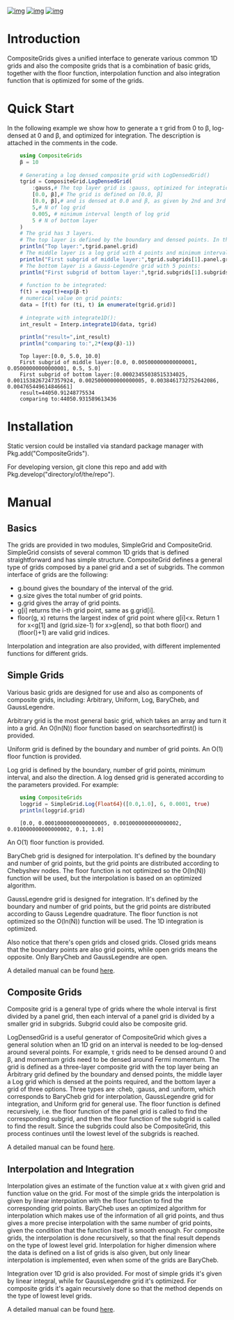 [![img](https://img.shields.io/badge/docs-dev-blue.svg)](https://numericaleft.github.io/CompositeGrids.jl/dev/)
[![img](https://github.com/numericaleft/CompositeGrids.jl/workflows/CI/badge.svg)](https://github.com/numericaleft/CompositeGrids.jl/actions)
[![img](https://codecov.io/gh/numericalEFT/CompositeGrids.jl/branch/main/graph/badge.svg?token=WN6HO1XASY)](https://codecov.io/gh/numericaleft/CompositeGrids.jl)


# Introduction

CompositeGrids gives a unified interface to generate various common 1D grids
and also the composite grids that is a combination of basic grids,
together with the floor function, interpolation function and also integration function
that is optimized for some of the grids.


# Quick Start

In the following example we show how to generate a &tau; grid from 0 to &beta;, log-densed at 0 and &beta;,
and optimized for integration. The description is attached in the comments in the code.

```julia
    using CompositeGrids
    β = 10
    
    # Generating a log densed composite grid with LogDensedGrid()
    tgrid = CompositeGrid.LogDensedGrid(
        :gauss,# The top layer grid is :gauss, optimized for integration. For interpolation use :cheb
        [0.0, β],# The grid is defined on [0.0, β]
        [0.0, β],# and is densed at 0.0 and β, as given by 2nd and 3rd parameter.
        5,# N of log grid
        0.005, # minimum interval length of log grid
        5 # N of bottom layer
    )
    # The grid has 3 layers.
    # The top layer is defined by the boundary and densed points. In this case its:
    println("Top layer:",tgrid.panel.grid)
    # The middle layer is a log grid with 4 points and minimum interval length 0.001:
    println("First subgrid of middle layer:",tgrid.subgrids[1].panel.grid)
    # The bottom layer is a Gauss-Legendre grid with 5 points:
    println("First subgrid of bottom layer:",tgrid.subgrids[1].subgrids[1].grid)
    
    # function to be integrated:
    f(t) = exp(t)+exp(β-t)
    # numerical value on grid points:
    data = [f(t) for (ti, t) in enumerate(tgrid.grid)]
    
    # integrate with integrate1D():
    int_result = Interp.integrate1D(data, tgrid)
    
    println("result=",int_result)
    println("comparing to:",2*(exp(β)-1))
```

```
    Top layer:[0.0, 5.0, 10.0]
    First subgrid of middle layer:[0.0, 0.005000000000000001, 0.05000000000000001, 0.5, 5.0]
    First subgrid of bottom layer:[0.00023455038515334025, 0.0011538267247357924, 0.0025000000000000005, 0.0038461732752642086, 0.004765449614846661]
    result=44050.91248775534
    comparing to:44050.931589613436
```

# Installation

Static version could be installed via standard package manager with Pkg.add("CompositeGrids").

For developing version, git clone this repo and add with Pkg.develop("directory/of/the/repo").


# Manual


## Basics

The grids are provided in two modules, SimpleGrid and CompositeGrid. SimpleGrid consists of several
common 1D grids that is defined straightforward and has simple structure. CompositeGrid defines a
general type of grids composed by a panel grid and a set of subgrids. The common interface of grids
are the following:

-   g.bound gives the boundary of the interval of the grid.
-   g.size gives the total number of grid points.
-   g.grid gives the array of grid points.
-   g[i] returns the i-th grid point, same as g.grid[i].
-   floor(g, x) returns the largest index of grid point where g[i]<x. Return 1 for x<g[1] and (grid.size-1) for x>g[end], so that both floor() and (floor()+1) are valid grid indices.

Interpolation and integration are also provided, with different implemented functions for different grids.


## Simple Grids

Various basic grids are designed for use and also as components of composite grids, including:
Arbitrary, Uniform, Log, BaryCheb, and GaussLegendre.

Arbitrary grid is the most general basic grid, which takes an array and turn it into a grid.
An O(ln(N)) floor function based on searchsortedfirst() is provided.

Uniform grid is defined by the boundary and number of grid points.
An O(1) floor function is provided.

Log grid is defined by the boundary, number of grid points, minimum interval, and also the direction.
A log densed grid is generated according to the parameters provided.
For example:

```julia
    using CompositeGrids
    loggrid = SimpleGrid.Log{Float64}([0.0,1.0], 6, 0.0001, true)
    println(loggrid.grid)
```
```
    [0.0, 0.00010000000000000005, 0.0010000000000000002, 0.010000000000000002, 0.1, 1.0]
```

An O(1) floor function is provided.

BaryCheb grid is designed for interpolation. It's defined by the boundary and number of grid points,
but the grid points are distributed according to Chebyshev nodes. The floor function is not optimized
so the O(ln(N)) function will be used, but the interpolation is based on an optimized algorithm.

GaussLegendre grid is designed for integration. It's defined by the boundary and number of grid points,
but the grid points are distributed according to Gauss Legendre quadrature. The floor function is not optimized
so the O(ln(N)) function will be used. The 1D integration is optimized.

Also notice that there's open grids and closed grids. Closed grids means that the boundary points are
also grid points, while open grids means the opposite. Only BaryCheb and GaussLegendre are open.

A detailed manual can be found [here](https://numericaleft.github.io/CompositeGrids.jl/dev/lib/simple/).


## Composite Grids

Composite grid is a general type of grids where the whole interval is first divided by a panel grid,
then each interval of a panel grid is divided by a smaller grid in subgrids. Subgrid could also be
composite grid.

LogDensedGrid is a useful generator of CompositeGrid which gives a general solution when an 1D grid on an
interval is needed to be log-densed around several points. For example, &tau; grids need to be densed around
0 and &beta;, and momentum grids need to be densed around Fermi momentum.
The grid is defined as a three-layer composite grid with the top layer being an Arbitrary grid defined by
the boundary and densed points, the middle layer a Log grid which is densed at the points required, and the
bottom layer a grid of three options. Three types are :cheb, :gauss, and :uniform, which corresponds to
BaryCheb grid for interpolation, GaussLegendre grid for integration, and Uniform grid for general use.
The floor function is defined recursively, i.e. the floor function of the panel grid is called to find the
corresponding subgrid, and then the floor function of the subgrid is called to find the result. Since the
subgrids could also be CompositeGrid, this process continues until the lowest level of the subgrids is reached.

A detailed manual can be found [here](https://numericaleft.github.io/CompositeGrids.jl/dev/lib/composite/).


## Interpolation and Integration

Interpolation gives an estimate of the function value at x with given grid and function value on the grid.
For most of the simple grids the interpolation is given by linear interpolation with the floor function to find
the corresponding grid points. BaryCheb uses an optimized algorithm for interpolation which makes use of the information
of all grid points, and thus gives a more precise interpolation with the same number of grid points, given the condition that
the function itself is smooth enough. For composite grids, the interpolation is done recursively, so that the final result
depends on the type of lowest level grid. Interpolation for higher dimension where the data is defined on a list of grids is also
given, but only linear interpolation is implemented, even when some of the grids are BaryCheb.

Integration over 1D grid is also provided. For most of simple grids it's given by linear integral, while for GaussLegendre grid it's
optimized. For composite grids it's again recursively done so that the method depends on the type of lowest level grids.

A detailed manual can be found [here](https://numericaleft.github.io/CompositeGrids.jl/dev/lib/interpolate/).


